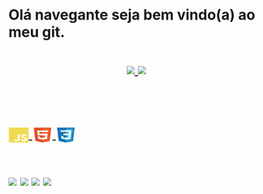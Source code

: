 <h1>Olá navegante seja bem vindo(a) ao meu git.<h1>

<div align="center">
  <a href="https://github.com/pscaio">
  <img height="180em" src="https://github-readme-stats.vercel.app/api?username=pscaio&show_icons=true&theme=vision-friendly-dark&include_all_commits=true&count_private=true"/>
  <img height="180em" src="https://github-readme-stats.vercel.app/api/top-langs/?username=pscaio&layout=compact&langs_count=7&theme=vision-friendly-dark"/>
</div>
  
  ##
<div class=icones>
  <div style="display: inline_block"><br>
  <img align="center" alt="cJs" height="30" width="40" src="https://raw.githubusercontent.com/devicons/devicon/master/icons/javascript/javascript-plain.svg">
  <img align="center" alt="cHTML" height="30" width="40" src="https://raw.githubusercontent.com/devicons/devicon/master/icons/html5/html5-original.svg">
  <img align="center" alt="cCSS" height="30" width="40" src="https://raw.githubusercontent.com/devicons/devicon/master/icons/css3/css3-original.svg">
</div>
  
  ##
  
<div class=social> 
  <a href="https://instagram.com/p.scaio" target="_blank"><img src="https://img.shields.io/badge/-Instagram-%23E4405F?style=for-the-badge&logo=instagram&logoColor=white" target="_blank"></a>
  <a href = "mailto:pscaiocontato@gmail.com"><img src="https://img.shields.io/badge/-Gmail-%23333?style=for-the-badge&logo=gmail&logoColor=white" target="_blank"></a>
  <a href="https://www.linkedin.com/in/pscaio" target="_blank"><img src="https://img.shields.io/badge/-LinkedIn-%230077B5?style=for-the-badge&logo=linkedin&logoColor=white" target="_blank"></a>
  <a href ="https://www.behance.net/pscaio" target="_blank"><img src="https://img.shields.io/badge/-Behance-blue?style=for-the-badge&logo=behance&logoColor=white" target="_blank"></a>
</div>

